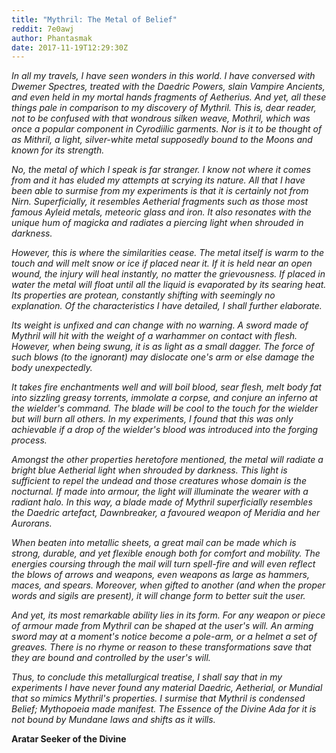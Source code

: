 ```yaml
---
title: "Mythril: The Metal of Belief"
reddit: 7e0awj
author: Phantasmak
date: 2017-11-19T12:29:30Z
---
```


*In all my travels, I have seen wonders in this world. I have conversed with Dwemer Spectres, treated with the Daedric Powers, slain Vampire Ancients, and even held in my mortal hands fragments of Aetherius. And yet, all these things pale in comparison to my discovery of Mythril. This is, dear reader, not to be confused with that wondrous silken weave, Mothril, which was once a popular component in Cyrodiilic garments. Nor is it to be thought of as Mithril, a light, silver-white metal supposedly bound to the Moons and known for its strength.*

*No, the metal of which I speak is far stranger. I know not where it comes from and it has eluded my attempts at scrying its nature. All that I have been able to surmise from my experiments is that it is certainly not from Nirn. Superficially, it resembles Aetherial fragments such as those most famous Ayleid metals, meteoric glass and iron. It also resonates with the unique hum of magicka and radiates a piercing light when shrouded in darkness.* 

*However, this is where the similarities cease. The metal itself is warm to the touch and will melt snow or ice if placed near it. If it is held near an open wound, the injury will heal instantly, no matter the grievousness. If placed in water the metal will float until all the liquid is evaporated by its searing heat. Its properties are protean, constantly shifting with seemingly no explanation. Of the characteristics I have detailed, I shall further elaborate.*

*Its weight is unfixed and can change with no warning. A sword made of Mythril will hit with the weight of a warhammer on contact with flesh. However, when being swung, it is as light as a small dagger. The force of such blows (to the ignorant) may dislocate one's arm or else damage the body unexpectedly.*

*It takes fire enchantments well and will boil blood, sear flesh, melt body fat into sizzling greasy torrents, immolate a corpse, and conjure an inferno at the wielder's command. The blade will be cool to the touch for the wielder but will burn all others. In my experiments, I found that this was only achievable if a drop of the wielder's blood was introduced into the forging process.* 

*Amongst the other properties heretofore mentioned, the metal will radiate  a bright blue Aetherial light when shrouded by darkness. This light is sufficient to repel the undead and those creatures whose domain is the nocturnal. If made into armour, the light will illuminate the wearer with a radiant halo. In this way, a blade made of Mythril superficially resembles the Daedric artefact, Dawnbreaker, a favoured weapon of Meridia and her Aurorans.*

*When beaten into metallic sheets, a great mail can be made which is strong, durable, and yet flexible enough both for comfort and mobility. The energies coursing through the mail will turn spell-fire and will even reflect the blows of arrows and weapons, even weapons as large as hammers, maces, and spears. Moreover, when gifted to another (and when the proper words and sigils are present), it will change form to better suit the user.*

*And yet, its most remarkable ability lies in its form. For any weapon or piece of armour made from Mythril can be shaped at the user's will. An arming sword may at a moment's notice become a pole-arm, or a helmet a set of greaves. There is no rhyme or reason to these transformations save that they are bound and controlled by the user's will.* 

*Thus, to conclude this metallurgical treatise, I shall say that in my experiments I have never found any material Daedric, Aetherial, or Mundial that so mimics Mythril's properties. I surmise that Mythril is condensed Belief; Mythopoeia made manifest. The Essence of the Divine Ada for it is not bound by Mundane laws and shifts as it wills.*

**Aratar 
Seeker of the Divine**
